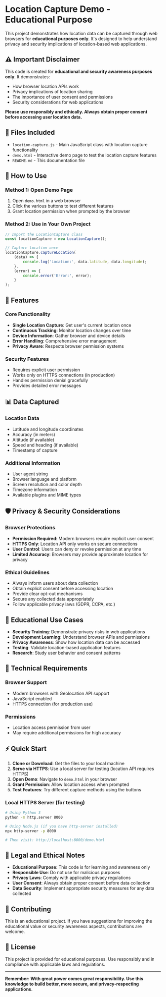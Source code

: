 # Location Capture Demo - Educational Purpose

This project demonstrates how location data can be captured through web browsers for **educational purposes only**. It's designed to help understand privacy and security implications of location-based web applications.

## ⚠️ Important Disclaimer

This code is created for **educational and security awareness purposes only**. It demonstrates:
- How browser location APIs work
- Privacy implications of location sharing
- The importance of user consent and permissions
- Security considerations for web applications

**Please use responsibly and ethically. Always obtain proper consent before accessing user location data.**

## 📁 Files Included

- `location-capture.js` - Main JavaScript class with location capture functionality
- `demo.html` - Interactive demo page to test the location capture features
- `README.md` - This documentation file

## 🚀 How to Use

### Method 1: Open Demo Page
1. Open `demo.html` in a web browser
2. Click the various buttons to test different features
3. Grant location permission when prompted by the browser

### Method 2: Use in Your Own Project
```javascript
// Import the LocationCapture class
const locationCapture = new LocationCapture();

// Capture location once
locationCapture.captureLocation(
    (data) => {
        console.log('Location:', data.latitude, data.longitude);
    },
    (error) => {
        console.error('Error:', error);
    }
);
```

## 🔧 Features

### Core Functionality
- **Single Location Capture**: Get user's current location once
- **Continuous Tracking**: Monitor location changes over time
- **Device Information**: Gather browser and device details
- **Error Handling**: Comprehensive error management
- **Privacy Aware**: Respects browser permission systems

### Security Features
- Requires explicit user permission
- Works only on HTTPS connections (in production)
- Handles permission denial gracefully
- Provides detailed error messages

## 📊 Data Captured

### Location Data
- Latitude and longitude coordinates
- Accuracy (in meters)
- Altitude (if available)
- Speed and heading (if available)
- Timestamp of capture

### Additional Information
- User agent string
- Browser language and platform
- Screen resolution and color depth
- Timezone information
- Available plugins and MIME types

## 🛡️ Privacy & Security Considerations

### Browser Protections
- **Permission Required**: Modern browsers require explicit user consent
- **HTTPS Only**: Location API only works on secure connections
- **User Control**: Users can deny or revoke permission at any time
- **Limited Accuracy**: Browsers may provide approximate location for privacy

### Ethical Guidelines
- Always inform users about data collection
- Obtain explicit consent before accessing location
- Provide clear opt-out mechanisms
- Secure any collected data appropriately
- Follow applicable privacy laws (GDPR, CCPA, etc.)

## 🎯 Educational Use Cases

- **Security Training**: Demonstrate privacy risks in web applications
- **Development Learning**: Understand browser APIs and permissions
- **Privacy Awareness**: Show how location data can be accessed
- **Testing**: Validate location-based application features
- **Research**: Study user behavior and consent patterns

## 🔧 Technical Requirements

### Browser Support
- Modern browsers with Geolocation API support
- JavaScript enabled
- HTTPS connection (for production use)

### Permissions
- Location access permission from user
- May require additional permissions for high accuracy

## ⚡ Quick Start

1. **Clone or Download**: Get the files to your local machine
2. **Serve via HTTPS**: Use a local server for testing (location API requires HTTPS)
3. **Open Demo**: Navigate to `demo.html` in your browser
4. **Grant Permission**: Allow location access when prompted
5. **Test Features**: Try different capture methods using the buttons

### Local HTTPS Server (for testing)
```bash
# Using Python 3
python -m http.server 8000

# Using Node.js (if you have http-server installed)
npx http-server -p 8000

# Then visit: http://localhost:8000/demo.html
```

## 🚨 Legal and Ethical Notes

- **Educational Purpose**: This code is for learning and awareness only
- **Responsible Use**: Do not use for malicious purposes
- **Privacy Laws**: Comply with applicable privacy regulations
- **User Consent**: Always obtain proper consent before data collection
- **Data Security**: Implement appropriate security measures for any data collected

## 🤝 Contributing

This is an educational project. If you have suggestions for improving the educational value or security awareness aspects, contributions are welcome.

## 📜 License

This project is provided for educational purposes. Use responsibly and in compliance with applicable laws and regulations.

---

**Remember: With great power comes great responsibility. Use this knowledge to build better, more secure, and privacy-respecting applications.**
